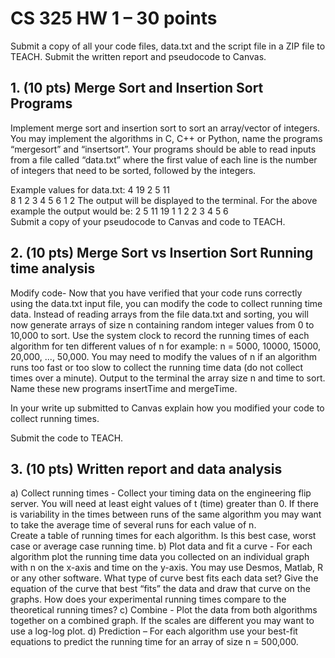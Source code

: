 # CS 325 HW 1 – 30 points 
 
Submit a copy of all your code files, data.txt and the script file in a ZIP file to TEACH.  Submit 
the written report and pseudocode to Canvas. 
 
## 1. (10 pts) Merge Sort and Insertion Sort Programs   
Implement merge sort and insertion sort to sort an array/vector of integers.  You may 
implement the algorithms in C, C++ or Python, name the programs “mergesort” and 
“insertsort”.  Your programs should be able to read inputs from a file called “data.txt” where the 
first value of each line is the number of integers that need to be sorted, followed by the 
integers.
 
Example values for data.txt: 
 4 19 2 5 11  
 8 1 2 3 4 5 6 1 2 
The output will be displayed to the terminal. 
For the above example the output would be: 
 2 5 11 19 
 1 1 2 2 3 4 5 6  
Submit a copy of your pseudocode to Canvas and code to TEACH. 



## 2.  (10 pts) Merge Sort vs Insertion Sort Running time analysis 
Modify code- Now that you have verified that your code runs correctly using the data.txt input 
file, you can modify the code to collect running time data.  Instead of reading arrays from the 
file data.txt and sorting, you will now generate arrays of size n containing random integer values 
from 0 to 10,000 to sort.  Use the system clock to record the running times of each algorithm for 
ten different values of n for example: n = 5000, 10000, 15000, 20,000, ..., 50,000.  You may need 
to modify the values of n if an algorithm runs too fast or too slow to collect the running time 
data (do not collect times over a minute). Output to the terminal the array size n and time to 
sort.  Name these new programs insertTime and mergeTime.    
  
In your write up submitted to Canvas explain how you modified your code to collect running 
times.  
 
Submit the code to TEACH. 

## 3. (10 pts) Written report and data analysis 
   a) Collect running times - Collect your timing data on the engineering flip server. You will need 
at least eight values of t (time) greater than 0.  If there is variability in the times between runs of 
the same algorithm you may want to take the average time of several runs for each value of n.  
Create a table of running times for each algorithm.  Is this best case, worst case or average case 
running time. 
   b) Plot data and fit a curve - For each algorithm plot the running time data you collected on an 
individual graph with n on the x-axis and time on the y-axis.  You may use Desmos, Matlab, R or any other software. What type of curve best fits each data set?  Give the equation of the curve 
that best “fits” the data and draw that curve on the graphs. How does your experimental running times compare to the theoretical running times? 
   c)  Combine - Plot the data from both algorithms together on a combined graph.  If the scales 
are different you may want to use a log-log plot. 
   d) Prediction – For each algorithm use your best-fit equations to predict the running time for an 
array of size n = 500,000. 
